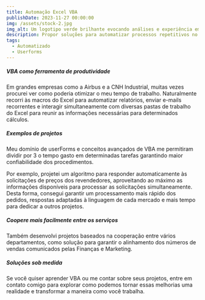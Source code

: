 ```yaml
---
title: Automação Excel VBA
publishDate: 2023-11-27 00:00:00
img: /assets/stock-2.jpg
img_alt: Um logotipo verde brilhante evocando análises e experiência em Excel
description: Propor soluções para automatizar processos repetitivos no Excel
tags:
  - Automatizado
  - Userforms
---
```


##### VBA como ferramenta de produtividade
Em grandes empresas como a Airbus e a CNH Industrial, muitas vezes procurei ver como poderia otimizar o meu tempo de trabalho.
Naturalmente recorri às macros do Excel para automatizar relatórios, enviar e-mails recorrentes e interagir simultaneamente com diversas pastas de trabalho do Excel para reunir as informações necessárias para determinados cálculos.

##### Exemplos de projetos
Meu domínio de userForms e conceitos avançados de VBA me permitiram dividir por 3 o tempo gasto em determinadas tarefas garantindo maior confiabilidade dos procedimentos.

Por exemplo, projetei um algoritmo para responder automaticamente às solicitações de preços dos revendedores, aproveitando ao máximo as informações disponíveis para processar as solicitações simultaneamente. Desta forma, consegui garantir um processamento mais rápido dos pedidos, respostas adaptadas à linguagem de cada mercado e mais tempo para dedicar a outros projetos.

##### Coopere mais facilmente entre os serviços
Também desenvolvi projetos baseados na cooperação entre vários departamentos, como solução para garantir o alinhamento dos números de vendas comunicados pelas Finanças e Marketing.

##### Soluções sob medida
Se você quiser aprender VBA ou me contar sobre seus projetos, entre em contato comigo para explorar como podemos tornar essas melhorias uma realidade e transformar a maneira como você trabalha.